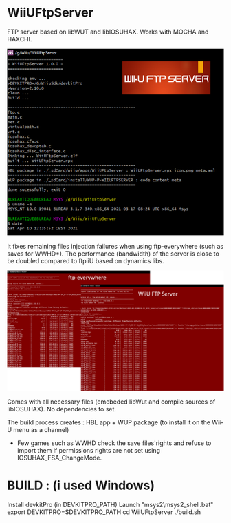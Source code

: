 # WiiUFtpServer
FTP server based on libWUT and libIOSUHAX.
Works with MOCHA and HAXCHI.

<p align="center">
  <img src="WiiUFtpServer.png">
</p>


It fixes remaining files injection failures when using ftp-everywhere (such as saves for WWHD*).
The performance (bandwidth) of the server is close to be doubled compared to ftpiiU based on dynamics libs.

<p align="center">
  <img src="bandwith.png">
</p>

Comes with all necessary files (emebeded libWut and compile sources of libIOSUHAX). 
No dependencies to set.

The build process creates : HBL app + WUP package (to install it on the Wii-U menu as a channel)

* Few games such as WWHD check the save files'rights and refuse to import them if permissions rights are not set using IOSUHAX_FSA_ChangeMode.

# BUILD : (i used Windows)

Install devkitPro (in DEVKITPRO_PATH)
Launch "msys2\msys2_shell.bat"
export DEVKITPRO=$DEVKITPRO_PATH
cd WiiUFtpServer
./build.sh

